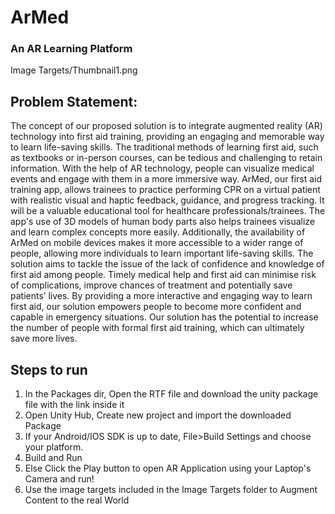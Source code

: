 # ArMed
### An AR Learning Platform

Image Targets/Thumbnail1.png


## Problem Statement:

The concept of our proposed solution is to integrate augmented reality (AR) technology into first aid training, providing an engaging and memorable way to learn life-saving skills. The traditional methods of learning first aid, such as textbooks or in-person courses, can be tedious and challenging to retain information. With the help of AR technology, people can visualize medical events and engage with them in a more immersive way.
ArMed, our first aid training app, allows trainees to practice performing CPR on a virtual patient with realistic visual and haptic feedback, guidance, and progress tracking. It will be a valuable educational tool for healthcare professionals/trainees. The app's use of 3D models of human body parts also helps trainees visualize and learn complex concepts more easily. Additionally, the availability of ArMed on mobile devices makes it more accessible to a wider range of people, allowing more individuals to learn important life-saving skills.
The solution aims to tackle the issue of the lack of confidence and knowledge of first aid among people. Timely medical help and first aid can minimise risk of complications, improve chances of treatment and potentially save patients’ lives. By providing a more interactive and engaging way to learn first aid, our solution empowers people to become more confident and capable in emergency situations. Our solution has the potential to increase the number of people with formal first aid training, which can ultimately save more lives.




## Steps to run

1. In the Packages dir, Open the RTF file and download the unity package file with the link inside it 
2. Open Unity Hub, Create new project and import the downloaded Package
3. If your Android/IOS SDK is up to date, File>Build Settings and choose your platform.
4. Build and Run 
5. Else Click the Play button to open AR Application using your Laptop's Camera and run!
6. Use the image targets included in the Image Targets folder to Augment Content to the real World
